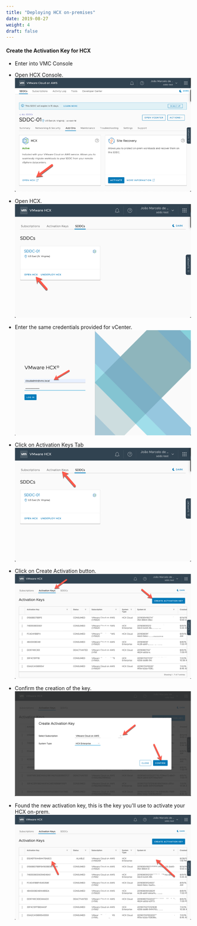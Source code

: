 ```yaml
---
title: "Deploying HCX on-premises"
date: 2019-08-27
weight: 4
draft: false
---
```


#### Create the Activation Key for HCX

- Enter into VMC Console 

- Open HCX Console.
![](/images/vmc/hcx/deploy/03.png)

- Open HCX.
![](/images/vmc/hcx/deploy/04.png)

- Enter the same credentials provided for vCenter.
![](/images/vmc/hcx/deploy/05.png)

- Click on Activation Keys Tab 
![](/images/vmc/hcx/install-on-prem/00.png)

- Click on Create Activation button.
![](/images/vmc/hcx/install-on-prem/01.png)

- Confirm the creation of the key.
![](/images/vmc/hcx/install-on-prem/02.png)

- Found the new activation key, this is the key you'll use to activate your HCX on-prem.
![](/images/vmc/hcx/install-on-prem/03.png)



